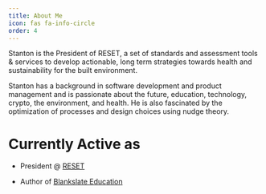 ```yaml
---
title: About Me
icon: fas fa-info-circle
order: 4
---
```


<!-- > Add Markdown syntax content to file `_tabs/about.md`{: .filepath } and it will show up on this page.
{: .prompt-tip } -->

Stanton is the President of RESET, a set of standards and assessment tools & services to develop actionable, long term strategies towards health and sustainability for the built environment.

Stanton has a background in software development and product management and is passionate about the future, education, technology, crypto, the environment, and health. He is also fascinated by the optimization of processes and design choices using nudge theory.

# Currently Active as

- President @ [RESET](https://reset.build/)
<!-- - Education Director @ [Horizon Protocol](https://horizonprotocol.com/) -->
- Author of [Blankslate Education](https://blankslate.stantonwong.com/)